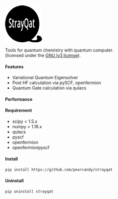 
![strayqat_logo](https://github.com/pearcandy/strayqat/blob/master/img/logo.png?raw=true)

Tools for quantum chemistry with quantum computer.  
(licensed under the [GNU lv3 license](https://github.com/pearcandy/strayqat/blob/master/LICENSE)).

#### Features
- Variational Quantum Eigensolver
- Post HF calculation via pySCF, openfermion
- Quantum Gate calculation via qulacs

#### Performance

#### Requirement
- scipy < 1.5.x
- numpy > 1.18.x
- qulacs
- pyscf
- openfermion
- openfermionpyscf

#### Install
```
pip install https://github.com/pearcandy/strayqat
```

#### Uninstall
```
pip uninstall strayqat
```
